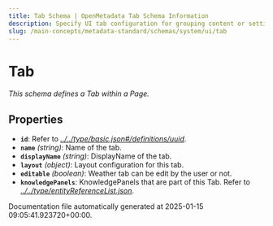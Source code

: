 ```yaml
---
title: Tab Schema | OpenMetadata Tab Schema Information
description: Specify UI tab configuration for grouping content or settings into labeled sections within the application interface.
slug: /main-concepts/metadata-standard/schemas/system/ui/tab
---
```


# Tab

*This schema defines a Tab within a Page.*

## Properties

- **`id`**: Refer to *[../../type/basic.json#/definitions/uuid](#/../type/basic.json#/definitions/uuid)*.
- **`name`** *(string)*: Name of the tab.
- **`displayName`** *(string)*: DisplayName of the tab.
- **`layout`** *(object)*: Layout configuration for this tab.
- **`editable`** *(boolean)*: Weather tab can be edit by the user or not.
- **`knowledgePanels`**: KnowledgePanels that are part of this Tab. Refer to *[../../type/entityReferenceList.json](#/../type/entityReferenceList.json)*.


Documentation file automatically generated at 2025-01-15 09:05:41.923720+00:00.
